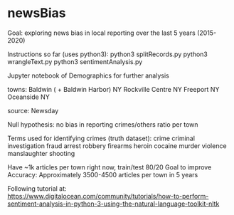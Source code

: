 # newsBias
Goal: exploring news bias in local reporting over the last 5 years (2015-2020)

Instructions so far (uses python3):
python3 splitRecords.py
python3 wrangleText.py
python3 sentimentAnalysis.py

Jupyter notebook of Demographics for further analysis

towns:
Baldwin ( + Baldwin Harbor) NY
Rockville Centre NY
Freeport NY
Oceanside NY

source: Newsday

Null hypothesis: no bias in reporting crimes/others ratio per town

Terms used for identifying crimes (truth dataset):
	crime
	criminal investigation
	fraud
	arrest
	robbery
	firearms
	heroin
	cocaine
	murder
	violence
	manslaughter
	shooting

Have ~1k articles per town right now, train/test 80/20
Goal to improve Accuracy: Approximately 3500-4500 articles per town in 5 years

Following tutorial at: https://www.digitalocean.com/community/tutorials/how-to-perform-sentiment-analysis-in-python-3-using-the-natural-language-toolkit-nltk
